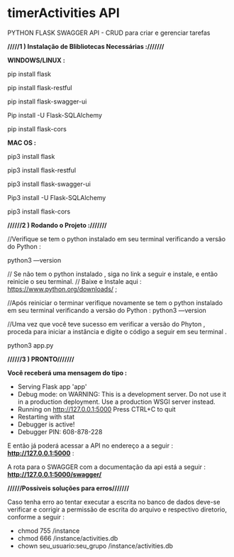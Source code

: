 # timerActivities API
PYTHON FLASK SWAGGER API - CRUD para criar e gerenciar tarefas

 
 
**/////1 ) Instalação de Blibliotecas  Necessárias :///////**

 
**WINDOWS/LINUX :**

pip install  flask

pip install flask-restful

pip install flask-swagger-ui

Pip install -U Flask-SQLAlchemy

pip  install flask-cors

 
**MAC OS :**

pip3 install  flask

pip3 install flask-restful

pip3 install flask-swagger-ui

Pip3 install -U Flask-SQLAlchemy

pip3  install flask-cors


 

**//////2 )  Rodando o Projeto :///////**

//Verifique se tem o python instalado em seu terminal verificando a versão do Python   : 

python3 —version


// Se não tem o python instalado , siga no link a seguir e instale, e então reinicie o seu terminal.
// Baixe e Instale aqui : https://www.python.org/downloads/ ; 

//Após reiniciar o terminar verifique novamente se tem o python instalado em seu terminal verificando a versão do Python   : 
python3 —version

//Uma vez que você teve sucesso em verificar a versão do Phyton , proceda para iniciar a instância e digite o código a seguir em seu terminal . 

python3 app.py      

**//////3 )  PRONTO///////**

**Você receberá uma mensagem do tipo :**

 * Serving Flask app 'app'
 * Debug mode: on
WARNING: This is a development server. Do not use it in a production deployment. Use a production WSGI server instead.
 * Running on http://127.0.0.1:5000
Press CTRL+C to quit
 * Restarting with stat
 * Debugger is active!
 * Debugger PIN: 608-878-228


E então já  poderá acessar a API no endereço a a seguir  : **http://127.0.0.1:5000**  :

A rota  para o SWAGGER com a documentação da api está a seguir  : **http://127.0.0.1:5000/swagger/**


**//////Possiveis soluções para erros///////**

Caso tenha erro ao tentar executar a escrita no banco de dados deve-se verificar e corrigir a permissão de escrita do arquivo e respectivo diretorio, conforme a seguir :  
  * chmod 755 /instance
  * chmod 666 /instance/activities.db
  * chown seu_usuario:seu_grupo /instance/activities.db 
